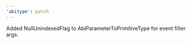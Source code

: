 ```yaml
---
'abitype': patch
---
```


Added NullUnindexedFlag to AbiParameterToPrimitiveType for event filter args.
